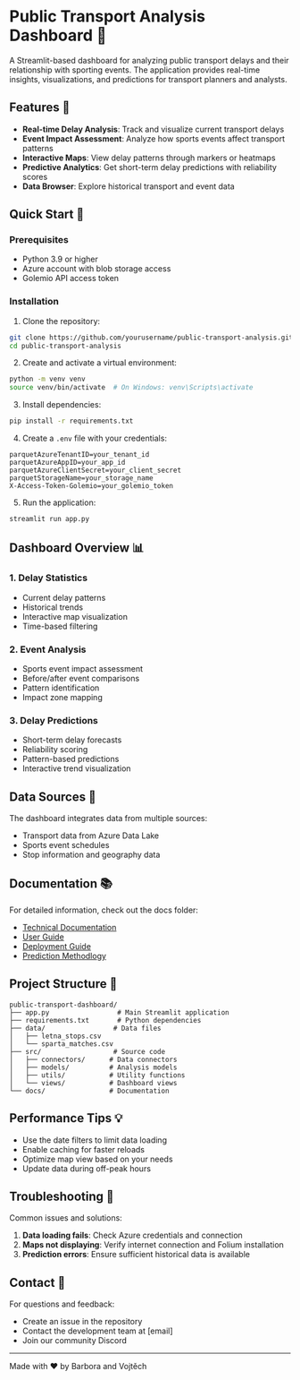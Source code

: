# Public Transport Analysis Dashboard 🚌

A Streamlit-based dashboard for analyzing public transport delays and their relationship with sporting events. The application provides real-time insights, visualizations, and predictions for transport planners and analysts.

## Features 🌟

- **Real-time Delay Analysis**: Track and visualize current transport delays
- **Event Impact Assessment**: Analyze how sports events affect transport patterns
- **Interactive Maps**: View delay patterns through markers or heatmaps
- **Predictive Analytics**: Get short-term delay predictions with reliability scores
- **Data Browser**: Explore historical transport and event data

## Quick Start 🚀

### Prerequisites

- Python 3.9 or higher
- Azure account with blob storage access
- Golemio API access token

### Installation

1. Clone the repository:
```bash
git clone https://github.com/yourusername/public-transport-analysis.git
cd public-transport-analysis
```

2. Create and activate a virtual environment:
```bash
python -m venv venv
source venv/bin/activate  # On Windows: venv\Scripts\activate
```

3. Install dependencies:
```bash
pip install -r requirements.txt
```

4. Create a `.env` file with your credentials:
```env
parquetAzureTenantID=your_tenant_id
parquetAzureAppID=your_app_id
parquetAzureClientSecret=your_client_secret
parquetStorageName=your_storage_name
X-Access-Token-Golemio=your_golemio_token
```

5. Run the application:
```bash
streamlit run app.py
```

## Dashboard Overview 📊

### 1. Delay Statistics
- Current delay patterns
- Historical trends
- Interactive map visualization
- Time-based filtering

### 2. Event Analysis
- Sports event impact assessment
- Before/after event comparisons
- Pattern identification
- Impact zone mapping

### 3. Delay Predictions
- Short-term delay forecasts
- Reliability scoring
- Pattern-based predictions
- Interactive trend visualization

## Data Sources 📂

The dashboard integrates data from multiple sources:
- Transport data from Azure Data Lake
- Sports event schedules
- Stop information and geography data

## Documentation 📚

For detailed information, check out the docs folder:
- [Technical Documentation](docs/technical.md)
- [User Guide](docs/user_guide.md)
- [Deployment Guide](docs/deployment.md)
- [Prediction Methodlogy](docs/prediction.md)

## Project Structure 📁

```
public-transport-dashboard/
├── app.py                 # Main Streamlit application
├── requirements.txt       # Python dependencies
├── data/                 # Data files
│   ├── letna_stops.csv
│   └── sparta_matches.csv
├── src/                  # Source code
│   ├── connectors/      # Data connectors
│   ├── models/          # Analysis models
│   ├── utils/           # Utility functions
│   └── views/           # Dashboard views
└── docs/                # Documentation
```

## Performance Tips 💡

- Use the date filters to limit data loading
- Enable caching for faster reloads
- Optimize map view based on your needs
- Update data during off-peak hours

## Troubleshooting 🔧

Common issues and solutions:
1. **Data loading fails**: Check Azure credentials and connection
2. **Maps not displaying**: Verify internet connection and Folium installation
3. **Prediction errors**: Ensure sufficient historical data is available

## Contact 📧

For questions and feedback:
- Create an issue in the repository
- Contact the development team at [email]
- Join our community Discord

---
Made with ❤️ by Barbora and Vojtěch